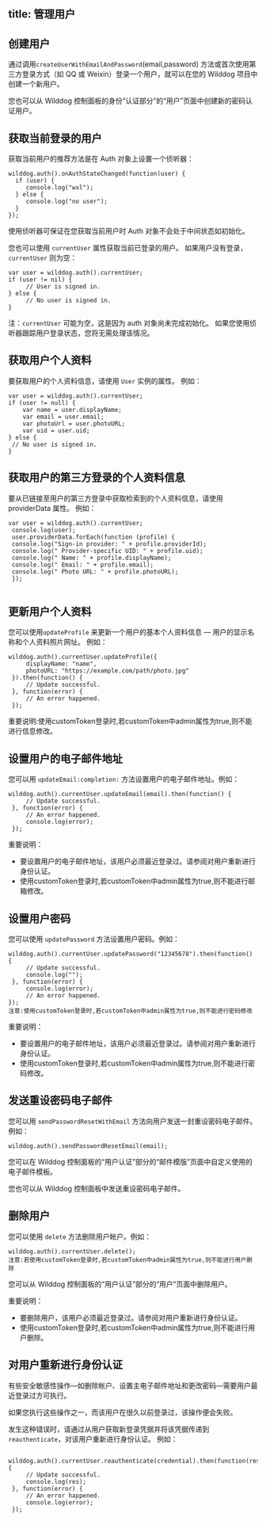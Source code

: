 title: 管理用户
---

## 创建用户

通过调用`createUserWithEmailAndPassword`(email,password) 方法或首次使用第三方登录方式（如 QQ 或 Weixin）登录一个用户，就可以在您的 Wilddog 项目中创建一个新用户。

您也可以从 Wilddog 控制面板的身份“认证部分”的“用户”页面中创建新的密码认证用户。

## 获取当前登录的用户


获取当前用户的推荐方法是在 Auth 对象上设置一个侦听器：

```
wilddog.auth().onAuthStateChanged(function(user) {
  if (user) {
     console.log("wxl");
  } else {
     console.log("no user");
  }
});
```

使用侦听器可保证在您获取当前用户时 Auth 对象不会处于中间状态如初始化。


您也可以使用 `currentUser` 属性获取当前已登录的用户。 如果用户没有登录，`currentUser` 则为空：


```
var user = wilddog.auth().currentUser;
if (user != nil) {
     // User is signed in.
} else {
     // No user is signed in.
}
```

注：`currentUser` 可能为空，这是因为 auth 对象尚未完成初始化。 如果您使用侦听器跟踪用户登录状态，您将无需处理该情况。

## 获取用户个人资料

要获取用户的个人资料信息，请使用 `User` 实例的属性。 例如：


```
var user = wilddog.auth().currentUser;
if (user != null) {
    var name = user.displayName;
    var email = user.email;
    var photoUrl = user.photoURL;
    var uid = user.uid; 
} else {
 // No user is signed in.
}

```
## 获取用户的第三方登录的个人资料信息

要从已链接至用户的第三方登录中获取检索到的个人资料信息，请使用 providerData 属性。 例如：

```
var user = wilddog.auth().currentUser;
 console.log(user);
 user.providerData.forEach(function (profile) {
 console.log("Sign-in provider: " + profile.providerId);
 console.log(" Provider-specific UID: " + profile.uid);
 console.log(" Name: " + profile.displayName);
 console.log(" Email: " + profile.email);
 console.log(" Photo URL: " + profile.photoURL);
 });


```

## 更新用户个人资料

您可以使用`updateProfile` 来更新一个用户的基本个人资料信息 — 用户的显示名称和个人资料照片网址。 例如：

```
wilddog.auth().currentUser.updateProfile({
     displayName: "name",
     photoURL: "https://example.com/path/photo.jpg"
 }).then(function() {
     // Update successful.
 }, function(error) {
     // An error happened.
 });
```
重要说明:使用customToken登录时,若customToken中admin属性为true,则不能进行信息修改。
## 设置用户的电子邮件地址

您可以用 `updateEmail:completion:` 方法设置用户的电子邮件地址。例如：

```
wilddog.auth().currentUser.updateEmail(email).then(function() {
     // Update successful.
 }, function(error) {
     // An error happened.
     console.log(error);
 });
```

重要说明：

 - 要设置用户的电子邮件地址，该用户必须最近登录过。请参阅对用户重新进行身份认证。
 - 使用customToken登录时,若customToken中admin属性为true,则不能进行邮箱修改。


## 设置用户密码

您可以使用 `updatePassword` 方法设置用户密码。例如：

```
wilddog.auth().currentUser.updatePassword("12345678").then(function() {
     // Update successful.
     console.log("");
 }, function(error) {
     console.log(error);
     // An error happened. 
});
注意:使用customToken登录时,若customToken中admin属性为true,则不能进行密码修改
```

重要说明：

 - 要设置用户的电子邮件地址，该用户必须最近登录过。请参阅对用户重新进行身份认证。
 - 使用customToken登录时,若customToken中admin属性为true,则不能进行密码修改。


## 发送重设密码电子邮件


您可以用 `sendPasswordResetWithEmail` 方法向用户发送一封重设密码电子邮件。 例如：



```
wilddog.auth().sendPasswordResetEmail(email);
```

您可以在 Wilddog 控制面板的“用户认证”部分的“邮件模版”页面中自定义使用的电子邮件模板。


您也可以从 Wilddog 控制面板中发送重设密码电子邮件。


## 删除用户

您可以使用 `delete` 方法删除用户帐户。例如：



```
wilddog.auth().currentUser.delete();
注意:若使用customToken登录时,若customToken中admin属性为true,则不能进行用户删除
```
您可以从 Wilddog 控制面板的“用户认证”部分的“用户”页面中删除用户。

重要说明：

- 要删除用户，该用户必须最近登录过。请参阅对用户重新进行身份认证。
- 使用customToken登录时,若customToken中admin属性为true,则不能进行用户删除。



## 对用户重新进行身份认证

有些安全敏感性操作—如删除帐户、设置主电子邮件地址和更改密码—需要用户最近登录过方可执行。

如果您执行这些操作之一，而该用户在很久以前登录过，该操作便会失败。

发生这种错误时，请通过从用户获取新登录凭据并将该凭据传递到 `reauthenticate`，对该用户重新进行身份认证。 例如：



```
 wilddog.auth().currentUser.reauthenticate(credential).then(function(res) {
     // Update successful.
     console.log(res);
 }, function(error) {
     // An error happened.
     console.log(error);
 });
```
